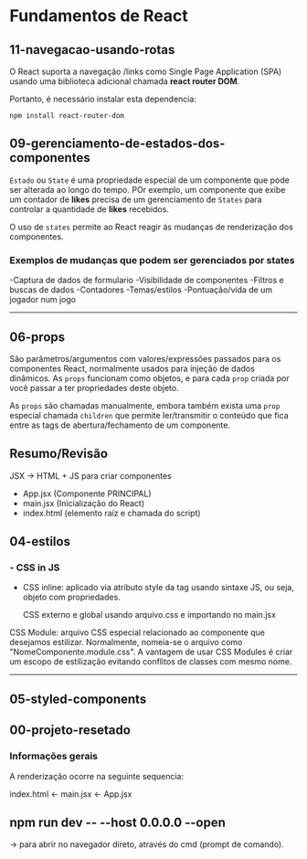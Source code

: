 # Fundamentos de React

## 11-navegacao-usando-rotas

O React suporta a navegação /links como Single Page Application
(SPA) usando uma biblioteca adicional chamada **react router DOM**.

Portanto, é necessário instalar esta dependencia:

`npm install react-router-dom`

## 09-gerenciamento-de-estados-dos-componentes

`Estado` ou `State` é uma propriedade especial de um componente
que pode ser alterada ao longo do tempo. POr exemplo, um componente
que exibe um contador de **likes** precisa de um gerenciamento de
`States` para controlar a quantidade de **likes** recebidos.

O uso de `states` permite ao React reagir ás mudanças de renderização
dos componentes.

### Exemplos de mudanças que podem ser gerenciados por states

-Captura de dados de formulario
-Visibilidade de componentes
-Filtros e buscas de dados
-Contadores
-Temas/estilos
-Pontuação/vida de um jogador num jogo

---

## 06-props

São parâmetros/argumentos com valores/expressões passados para os
componentes React, normalmente usados para injeção de dados dinâmicos.
As `props` funcionam como objetos, e para cada `prop` criada por você
passar a ter propriedades deste objeto.

As `props` são chamadas manualmente, embora também exista uma `prop`
especial chamada `children` que permite ler/transmitir o conteúdo que
fica entre as tags de abertura/fechamento de um componente.

## Resumo/Revisão

JSX -> HTML + JS para criar componentes

- App.jsx (Componente PRINCIPAL)
- main.jsx (Inicialização do React)
- index.html (elemento raíz e chamada do script)

## 04-estilos

### - CSS in JS

- CSS inline: aplicado via atributo style da tag usando sintaxe
  JS, ou seja, objeto com propriedades.

  CSS externo e global usando arquivo.css e importando no main.jsx

CSS Module: arquivo CSS especial relacionado ao componente que desejamos estilizar. Normalmente, nomeia-se o arquivo como "NomeComponente.module.css". A vantagem de usar CSS Modules é criar um escopo de estilização evitando conflitos de classes com mesmo nome.

---

## 05-styled-components

## 00-projeto-resetado

### Informações gerais

A renderização ocorre na seguinte sequencia:

index.html <- main.jsx <- App.jsx

## npm run dev -- --host 0.0.0.0 --open

-> para abrir no navegador direto, através do cmd (prompt de comando).
